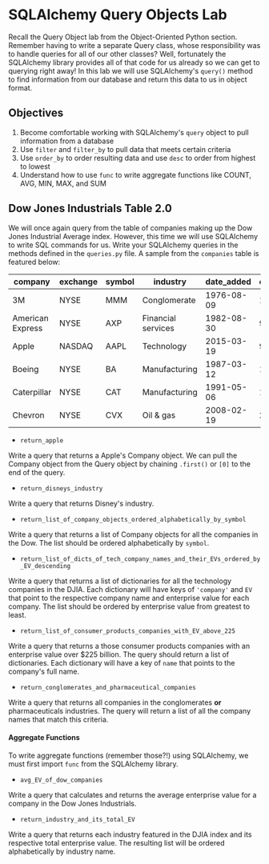 
# SQLAlchemy Query Objects Lab

Recall the Query Object lab from the Object-Oriented Python section.  Remember having to write a separate Query class, whose responsibility was to handle queries for all of our other classes?  Well, fortunately the SQLAlchemy library provides all of that code for us already so we can get to querying right away!  In this lab we will use SQLAlchemy's `query()` method to find information from our database and return this data to us in object format.

## Objectives

1.  Become comfortable working with SQLAlchemy's `query` object to pull information from a database
2.  Use `filter` and `filter_by` to pull data that meets certain criteria
3.  Use `order_by` to order resulting data and use `desc` to order from highest to lowest
4.  Understand how to use `func` to write aggregate functions like COUNT, AVG, MIN, MAX, and SUM

## Dow Jones Industrials Table 2.0

We will once again query from the table of companies making up the Dow Jones Industrial Average index.  However, this time we will use SQLAlchemy to write SQL commands for us.  Write your SQLAlchemy queries in the methods defined in the `queries.py` file.  A sample from the `companies` table is featured below:

company         |exchange|symbol|industry                         |date_added|enterprise_value|
----------------|--------|------|---------------------------------|----------|----------------|
3M              |NYSE    |MMM   |Conglomerate                     |1976-08-09|133.31          |
American Express|NYSE    |AXP   |Financial services               |1982-08-30|98.08           |
Apple           |NASDAQ  |AAPL  |Technology                       |2015-03-19|954.8           |
Boeing          |NYSE    |BA    |Manufacturing                    |1987-03-12|196.37          |
Caterpillar     |NYSE    |CAT   |Manufacturing                    |1991-05-06|118.42          |
Chevron         |NYSE    |CVX   |Oil & gas                        |2008-02-19|264.51          |

* `return_apple`

Write a query that returns a Apple's Company object.  We can pull the Company object from the Query object by chaining `.first()` or `[0]` to the end of the query.

* `return_disneys_industry`

Write a query that returns Disney's industry.

* `return_list_of_company_objects_ordered_alphabetically_by_symbol`

Write a query that returns a list of Company objects for all the companies in the Dow.  The list should be ordered alphabetically by `symbol`.

* `return_list_of_dicts_of_tech_company_names_and_their_EVs_ordered_by_EV_descending`

Write a query that returns a list of dictionaries for all the technology companies in the DJIA.  Each dictionary will have keys of `'company'` and `EV` that point to the respective company name and enterprise value for each company.  The list should be ordered by enterprise value from greatest to least.

* `return_list_of_consumer_products_companies_with_EV_above_225`

Write a query that returns a those consumer products companies with an enterprise value over $225 billion.  The query should return a list of dictionaries.  Each dictionary will have a key of `name` that points to the company's full name.

* `return_conglomerates_and_pharmaceutical_companies`

Write a query that returns all companies in the conglomerates **or** pharmaceuticals industries.  The query will return a list of all the company names that match this criteria.

#### Aggregate Functions

To write aggregate functions (remember those?!) using SQLAlchemy, we must first import `func` from the SQLAlchemy library.

* `avg_EV_of_dow_companies`

Write a query that calculates and returns the average enterprise value for a company in the Dow Jones Industrials.

* `return_industry_and_its_total_EV`

Write a query that returns each industry featured in the DJIA index and its respective total enterprise value.  The resulting list will be ordered alphabetically by industry name.
